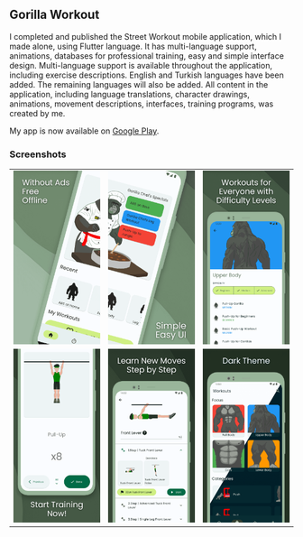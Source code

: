 ## Gorilla Workout

I completed and published the Street Workout mobile application, which I made alone, using Flutter language. It has multi-language support, animations, databases for professional training, easy and simple interface design. Multi-language support is available throughout the application, including exercise descriptions. English and Turkish languages have been added. The remaining languages will also be added. All content in the application, including language translations, character drawings, animations, movement descriptions, interfaces, training programs, was created by me.

My app is now available on [Google Play](https://play.google.com/store/apps/details?id=com.koznotech.gorillaworkout&pcampaignid=pcampaignidMKT-Other-global-all-co-prtnr-py-PartBadge-Mar2515-1).

### Screenshots

<table>
  <tr>
    <td align="center">
      <img src="mockup/pixel0.png" alt="App 1" width="200"/>
    </td>
    <td align="center">
      <img src="mockup/pixel1.png" alt="App 2" width="200"/>
    </td>
    <td align="center">
      <img src="mockup/pixel2.png" alt="App 3" width="200"/>
    </td>
  </tr>
  <tr>
    <td align="center">
      <img src="mockup/pixel3.png" alt="App 4" width="200"/>
    </td>
    <td align="center">
      <img src="mockup/pixel4.png" alt="App 5" width="200"/>
    </td>
    <td align="center">
      <img src="mockup/pixel5.png" alt="App 6" width="200"/>
    </td>
  </tr>
</table>
